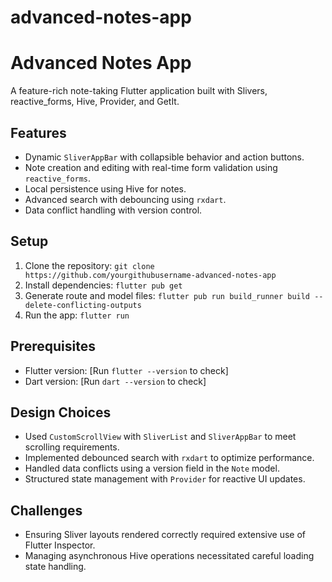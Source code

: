# advanced-notes-app
# Advanced Notes App

A feature-rich note-taking Flutter application built with Slivers, reactive_forms, Hive, Provider, and GetIt.

## Features
- Dynamic `SliverAppBar` with collapsible behavior and action buttons.
- Note creation and editing with real-time form validation using `reactive_forms`.
- Local persistence using Hive for notes.
- Advanced search with debouncing using `rxdart`.
- Data conflict handling with version control.

## Setup
1. Clone the repository: `git clone https://github.com/yourgithubusername-advanced-notes-app`
2. Install dependencies: `flutter pub get`
3. Generate route and model files: `flutter pub run build_runner build --delete-conflicting-outputs`
4. Run the app: `flutter run`

## Prerequisites
- Flutter version: [Run `flutter --version` to check]
- Dart version: [Run `dart --version` to check]

## Design Choices
- Used `CustomScrollView` with `SliverList` and `SliverAppBar` to meet scrolling requirements.
- Implemented debounced search with `rxdart` to optimize performance.
- Handled data conflicts using a version field in the `Note` model.
- Structured state management with `Provider` for reactive UI updates.

## Challenges
- Ensuring Sliver layouts rendered correctly required extensive use of Flutter Inspector.
- Managing asynchronous Hive operations necessitated careful loading state handling.